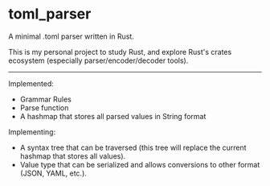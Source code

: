 # toml_parser
A minimal .toml parser written in Rust. 

This is my personal project to study Rust, and explore Rust's crates ecosystem (especially parser/encoder/decoder tools).

-----

Implemented:
- Grammar Rules
- Parse function
- A hashmap that stores all parsed values in String format

Implementing:
- A syntax tree that can be traversed (this tree will replace the current hashmap that stores all values).  
- Value type that can be serialized and allows conversions to other format (JSON, YAML, etc.). 
